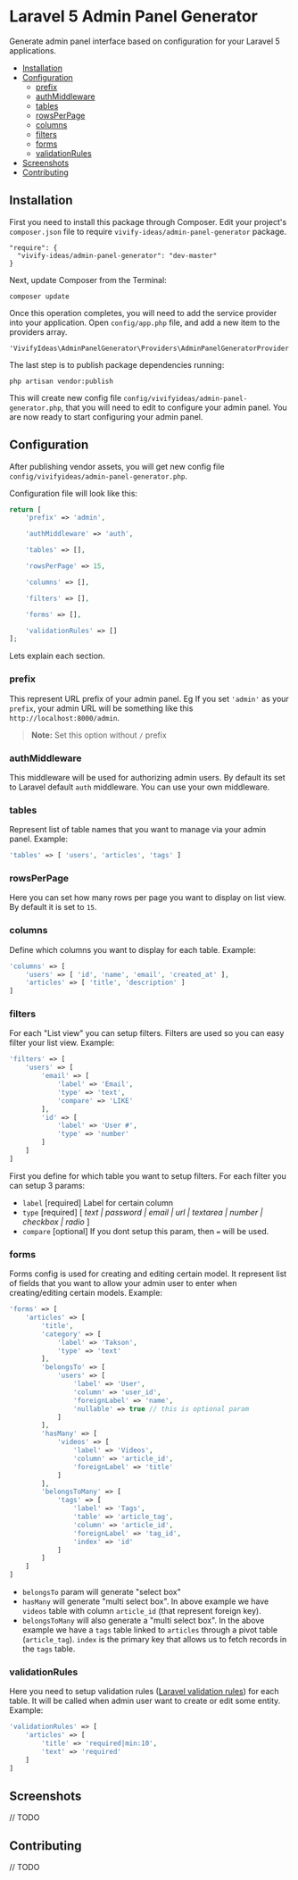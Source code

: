 # Laravel 5 Admin Panel Generator

Generate admin panel interface based on configuration for your Laravel 5 applications.

- [Installation](#installation)
- [Configuration](#configuration)
  - [prefix](#prefix)
  - [authMiddleware](#authmiddleware)
  - [tables](#tables)
  - [rowsPerPage](#rowsperpage)
  - [columns](#columns)
  - [filters](#filters)
  - [forms](#forms)
  - [validationRules](#validationrules)
- [Screenshots](#screenshots)
- [Contributing](#contributing)

## Installation

First you need to install this package through Composer. Edit your project's `composer.json` file to require `vivify-ideas/admin-panel-generator` package.

```
"require": {
  "vivify-ideas/admin-panel-generator": "dev-master"
}
```

Next, update Composer from the Terminal:

```
composer update
```

Once this operation completes, you will need to add the service provider into your application.
Open `config/app.php` file, and add a new item to the providers array.

```
'VivifyIdeas\AdminPanelGenerator\Providers\AdminPanelGeneratorProvider'
```

The last step is to publish package dependencies running:

```
php artisan vendor:publish
```

This will create new config file `config/vivifyideas/admin-panel-generator.php`, that you will need to edit to configure your admin panel.
You are now ready to start configuring your admin panel.


## Configuration

After publishing vendor assets, you will get new config file `config/vivifyideas/admin-panel-generator.php`.

Configuration file will look like this:

```php
return [
    'prefix' => 'admin',

    'authMiddleware' => 'auth',

    'tables' => [],

    'rowsPerPage' => 15,

    'columns' => [],

    'filters' => [],

    'forms' => [],

    'validationRules' => []
];

```

Lets explain each section.

### prefix

This represent URL prefix of your admin panel.
Eg If you set `'admin'` as your `prefix`, your admin URL will be something like this `http://localhost:8000/admin`.

> **Note:** Set this option without `/` prefix

### authMiddleware

This middleware will be used for authorizing admin users. By default its set to Laravel default `auth` middleware.
You can use your own middleware.

### tables

Represent list of table names that you want to manage via your admin panel.
Example:

```php
'tables' => [ 'users', 'articles', 'tags' ]
```

### rowsPerPage

Here you can set how many rows per page you want to display on list view. By default it is set to `15`.

### columns

Define which columns you want to display for each table.
Example:

```php
'columns' => [
    'users' => [ 'id', 'name', 'email', 'created_at' ],
    'articles' => [ 'title', 'description' ]
]
```

### filters

For each "List view" you can setup filters. Filters are used so you can easy filter your list view. Example:

```php
'filters' => [
    'users' => [
        'email' => [
            'label' => 'Email',
            'type' => 'text',
            'compare' => 'LIKE'
        ],
        'id' => [
            'label' => 'User #',
            'type' => 'number'
        ]
    ]
]
```

First you define for which table you want to setup filters. For each filter you can setup 3 params:

- `label` [required] Label for certain column
- `type` [required] [ _text | password | email | url | textarea | number | checkbox | radio_ ]
- `compare` [optional] If you dont setup this param, then `=` will be used.

### forms

Forms config is used for creating and editing certain model.
It represent list of fields that you want to allow your admin user to enter when creating/editing certain models.
Example:

```php
'forms' => [
    'articles' => [
        'title',
        'category' => [
            'label' => 'Takson',
            'type' => 'text'
        ],
        'belongsTo' => [
            'users' => [
                'label' => 'User',
                'column' => 'user_id',
                'foreignLabel' => 'name',
                'nullable' => true // this is optional param
            ]
        ],
        'hasMany' => [
            'videos' => [
                'label' => 'Videos',
                'column' => 'article_id',
                'foreignLabel' => 'title'
            ]
        ],
        'belongsToMany' => [
            'tags' => [
                'label' => 'Tags',
                'table' => 'article_tag',
                'column' => 'article_id',
                'foreignLabel' => 'tag_id',
                'index' => 'id'
            ]
        ]
    ]
]
```

- `belongsTo` param will generate "select box"
- `hasMany` will generate "multi select box". In above example we have `videos` table with column `article_id` (that represent foreign key).
- `belongsToMany` will also generate a "multi select box". In the above example we have a `tags` table linked to `articles` through a pivot table (`article_tag`). `index` is the primary key that allows us to fetch records in the `tags` table.

### validationRules

Here you need to setup validation rules ([Laravel validation rules](http://laravel.com/docs/5.0/validation#available-validation-rules)) for each table. It will be called when admin user want to create or edit some entity. Example:

```php
'validationRules' => [
    'articles' => [
        'title' => 'required|min:10',
        'text' => 'required'
    ]
]
```

## Screenshots

// TODO

## Contributing

// TODO
